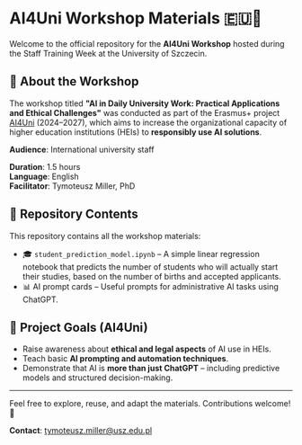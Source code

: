 
# AI4Uni Workshop Materials 🇪🇺🤖

Welcome to the official repository for the **AI4Uni Workshop** hosted during the Staff Training Week at the University of Szczecin.

## 🎯 About the Workshop

The workshop titled **"AI in Daily University Work: Practical Applications and Ethical Challenges"** was conducted as part of the Erasmus+ project [AI4Uni](https://www.facebook.com/ai4uni) (2024–2027), which aims to increase the organizational capacity of higher education institutions (HEIs) to **responsibly use AI solutions**.

**Audience**: International university staff

**Duration**: 1.5 hours  
**Language**: English  
**Facilitator**: Tymoteusz Miller, PhD

## 📁 Repository Contents

This repository contains all the workshop materials:

- 🎓 `student_prediction_model.ipynb` – A simple linear regression notebook that predicts the number of students who will actually start their studies, based on the number of births and accepted applicants.
- 📊 AI prompt cards – Useful prompts for administrative AI tasks using ChatGPT.


## 📌 Project Goals (AI4Uni)

- Raise awareness about **ethical and legal aspects** of AI use in HEIs.
- Teach basic **AI prompting and automation techniques**.
- Demonstrate that AI is **more than just ChatGPT** – including predictive models and structured decision-making.

---

Feel free to explore, reuse, and adapt the materials. Contributions welcome! 🤝

**Contact**: tymoteusz.miller@usz.edu.pl
